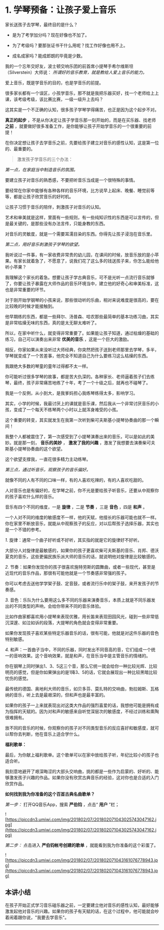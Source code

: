 # 1. 学琴预备：让孩子爱上音乐

家长送孩子去学琴，最终目的是什么？

* 是为了考学加分吗？现在好像也不加了。

* 为了考级吗？要那张证书干什么用呢？找工作好像也用不上。

* 成名成家吗？能成郎朗的毕竟是少数。

我的一个忘年交好友，波士顿交响乐团的前首席小提琴手希尔维斯坦（Silverstein）大师说： *所谓好的音乐教育，就是教给人爱上音乐的能力。*

爱上音乐，既是学音乐的目的，也是学音乐的前提。

很多家长都有一个误区，小孩学音乐，那不就是我把乐器买好，找一个老师给上上课，该考级考级，该比赛比赛，一级一级升上去吗？

这其实是一个不正确的认知，很多孩子学琴学得痛苦，也正是因为这个起步不对。

 **真正的起步** ，不是从你决定让孩子学音乐那一刻开始的，而是在买乐器、找老师 **之前** ，就要做好很多准备工作，是你能够让孩子开始学音乐的一个很重要的前提！

在你决定想让孩子去学音乐之前，先要给孩子建立对音乐的感性认知，这是第一位的、最重要的。

> 激发孩子学音乐的三个办法：

 *第一点，在家庭当中制造音乐的氛围。*

要建立孩子对音乐的熟悉感，不要把听音乐当成是一个很特殊的事情。

要经常在你家中能够有各种各样的音乐环境，比方说早上起床、晚餐、睡觉前等等，都是让孩子欣赏音乐的好时机。

让孩子习惯于音乐的陪伴，刺激孩子对音乐的认知。

艺术和审美就是这样，里面有一些规则，有一些纯知识性的东西是可以言传的，但是最关键的，是那些没有办法言传，只能身教的东西。

对音乐的灵敏度，就是一个需要耳濡目染的东西。你得先让孩子浸泡在音乐里。

 *第二点，用好音乐刺激孩子学琴的欲望。*

我听说过一件事，有一家收费非常贵的幼儿园，在课间的时候，放音乐放的是小苹果。有家长就着急了，不愿意了，说我们花了这么多的钱送孩子来，你怎么能给他听小苹果？

我理解这个家长的着急。想要让孩子学古典音乐，可不是光听一点流行音乐就够了，你要让孩子暴露在大师作品的音乐环境当中，建立他的好奇心和审美标准，这也是非常重要的环节。

对于刚开始学钢琴的小孩来说，那些很动听的乐曲，相对来说难度是很高的，要在比较晚的时候才能接触到。

他早期练的东西，都是一些拜尔、汤普森、哈农那些最简单的基本功练习曲，其实是非常枯燥无味的东西，真的是太无聊太难听了。

所以，在家中听什么，就变得非常重要了。如果能让孩子知道，通过枯燥的基础的练习，自己可以演奏出来非常 **优美的音乐** ，这是一个巨大的激励。

相反，你家如果从来没听过大师经典，你突然把孩子送到老师那里去学琴，多半，学琴就变成了一个苦差事，他完全不知道自己为什么要练习这么枯燥的东西。

我跟绝大多数的琴童的童年过得都不太一样。

你可能听过很多学琴的故事，都是苦大仇深的。各种家长、老师逼着孩子们去练琴，最终，孩子非常痛苦地练了十年，考了一个十级之后，就再也不碰琴了。

我是一个反例，从小到大，是我爹妈担心我练琴练得太多，影响学习。

其实，小学的时候，我最讨厌上的课就是音乐课，然后我从一个非常讨厌音乐的小孩，变成了一个每天不练琴两个小时以上就浑身难受的小孩。

这个重要的转变，其实就发生在我第一次听到柴可夫斯基小提琴协奏曲的那一个瞬间！

我整个人都被震住了，第一次感受到了小提琴演奏出来的音乐，可以是如此的美妙。就是那一刻， **音乐的美妙** ， **激发了我的兴趣** ，激发了我想要去演奏柴可夫斯基小提琴协奏曲的这个欲望。

这个欲望支撑我，一直花很多精力主动练琴。

 *第三点，通过听音乐，观察孩子的音乐偏好。*

就像不同的人有不同的口味一样，有的人喜欢吃辣的，有的人喜欢吃甜的。

人对音乐也是有偏好的，在学琴之前，你不光是要给孩子听音乐，还要从中观察你的孩子喜欢什么样的音乐。

音乐有四个不同的维度，一是 **旋律** ，二是 **节奏** ，三是 **音色** ，四是 **和声** 。

一个人对不同的维度的敏感度不一样，他的天赋，他擅长的乐器可能也就不一样。你在家里不断放音乐，就能从中观察孩子的反应，对以后帮孩子选择乐器，其实也是一个不错的参考。

 *1.* 旋律：通常一个曲子好听或不好听，其实指的就是它的旋律好不好听。

大部分人对旋律是最敏感的，如果你的孩子更喜欢柴可夫斯基的音乐、肖邦、德沃夏克的音乐，这些更偏民族乐派大师的音乐的话，就说明他对旋律是比较敏感的。

 *2.* 节奏：如果你发现你的孩子很喜欢施特劳斯的圆舞曲，或者一些现代，甚至是近现代的音乐作品，那很有可能他就是一个节奏感非常强的孩子。

你可以考虑去送他学学架子鼓、定音鼓，或者流行乐中的架子鼓，来开发孩子的节奏感。

 *3.* 音色：乐队为什么要用这么多不同的乐器来演奏音乐，本质上就是不同乐器发出的不同类型的声响，会给你带来不同的音乐体验。

比如作曲家都喜欢用小提琴来表现优雅，用长笛来表现田园风光，碰到一些非常低沉深邃、如泣如诉的段落，大提琴的角色就会变得非常重要。

如果你发现孩子喜欢某些特定乐器音乐的话，很有可能，他就是对这件乐器的音色特别敏感。

 *4.* 和声：一首曲子当中，不同的乐器，同时发出不同音高的音，它们组成一个统一的音响效果。这个音响效果，就是和声，在音乐当中是主管音乐的情绪的。

你在钢琴上同时弹出1、3、5这三个音，那么它统一就会给你一种比较光辉、比较明亮的感觉，但是你如果弹出的是1降3、5的话，它就会展现出一种比较黑暗比较忧伤的感觉。 

最传统的德国、奥地利大师的音乐，如贝多芬、莫扎特的交响曲，勃拉姆斯、瓦格纳的音乐，听上去是最艰深的，但和声也是最丰富的。

如果你的孩子一上来就表现出对这类大作品的强烈喜爱的话，我想他可能是拥有成为指挥的天赋的。因为对和声的敏感来自听觉深层次的敏感度，不经过训练和熏陶很难拥有。

放不同的音乐的时候，你观察你的孩子对不同类型音乐的反应喜好和敏感度，就可以帮你去判断，他在音乐上适合学什么。

 **福利歌单：**

最后，为你献上福利歌单。这个歌单可以在家中放给孩子听，年纪比较小的孩子也适合听。

我刻意地避开了艰深晦涩的大部头交响曲，挑的都是一些作为启蒙的、好听的、能够激发孩子兴趣的作品。如果你没有欣赏古典音乐的经验，这对你也是合适的入门欣赏作品。

 **如何找到我为你准备的这个百首古典名曲歌单？**

 *第一步：* 打开QQ音乐App，搜索 **严伯钧** ，点击“ **用户** ”栏；

![https://piccdn3.umiwi.com/img/201802/07/201802071043025743047162.jpg](https://piccdn3.umiwi.com/img/201802/07/201802071043025743047162.jpg)

 *第二步：* 点击进入 **严伯钧帐号创建的歌单** ，就能看到我为你准备的这个彩蛋了。

![https://piccdn3.umiwi.com/img/201802/07/201802071043161076778943.jpg](https://piccdn3.umiwi.com/img/201802/07/201802071043161076778943.jpg)

## 本讲小结

在孩子开始正式学习音乐碰乐器之前，一定要建立他对音乐的感性认知，最好能够激发起他对音乐的兴趣。如果你的孩子有天赋的话，在这个过程中，他可能就会吵着闹着跟你说，"我要去学音乐"。

---
